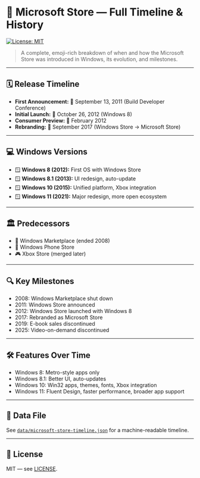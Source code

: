 # 🏬 Microsoft Store — Full Timeline & History

[![License: MIT](https://img.shields.io/badge/License-MIT-green.svg)](LICENSE)

> A complete, emoji-rich breakdown of when and how the Microsoft Store was introduced in Windows, its evolution, and milestones.

---

## 🗓 Release Timeline
- **First Announcement:** 📢 September 13, 2011 (Build Developer Conference)
- **Initial Launch:** 🚀 October 26, 2012 (Windows 8)
- **Consumer Preview:** 🧪 February 2012
- **Rebranding:** 🔄 September 2017 (Windows Store → Microsoft Store)

---

## 💻 Windows Versions
- 🪟 **Windows 8 (2012):** First OS with Windows Store
- 🪟 **Windows 8.1 (2013):** UI redesign, auto-update
- 🪟 **Windows 10 (2015):** Unified platform, Xbox integration
- 🪟 **Windows 11 (2021):** Major redesign, more open ecosystem

---

## 🏛 Predecessors
- 🛒 Windows Marketplace (ended 2008)
- 📱 Windows Phone Store
- 🎮 Xbox Store (merged later)

---

## 🔍 Key Milestones
- 2008: Windows Marketplace shut down
- 2011: Windows Store announced
- 2012: Windows Store launched with Windows 8
- 2017: Rebranded as Microsoft Store
- 2019: E-book sales discontinued
- 2025: Video-on-demand discontinued

---

## 🛠 Features Over Time
- Windows 8: Metro-style apps only
- Windows 8.1: Better UI, auto-updates
- Windows 10: Win32 apps, themes, fonts, Xbox integration
- Windows 11: Fluent Design, faster performance, broader app support

---

## 📂 Data File
See [`data/microsoft-store-timeline.json`](data/microsoft-store-timeline.json) for a machine-readable timeline.

---

## 📝 License
MIT — see [LICENSE](LICENSE).
